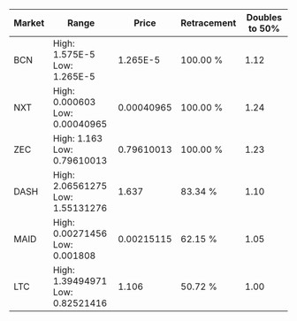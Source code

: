 | Market | Range | Price| Retracement | Doubles to 50% |
| --- | --- | --- | --- | --- |
| BCN | High: 1.575E-5<br />Low: 1.265E-5 | 1.265E-5 | 100.00 % | 1.12 |
| NXT | High: 0.000603<br />Low: 0.00040965 | 0.00040965 | 100.00 % | 1.24 |
| ZEC | High: 1.163<br />Low: 0.79610013 | 0.79610013 | 100.00 % | 1.23 |
| DASH | High: 2.06561275<br />Low: 1.55131276 | 1.637 | 83.34 % | 1.10 |
| MAID | High: 0.00271456<br />Low: 0.001808 | 0.00215115 | 62.15 % | 1.05 |
| LTC | High: 1.39494971<br />Low: 0.82521416 | 1.106 | 50.72 % | 1.00 |
